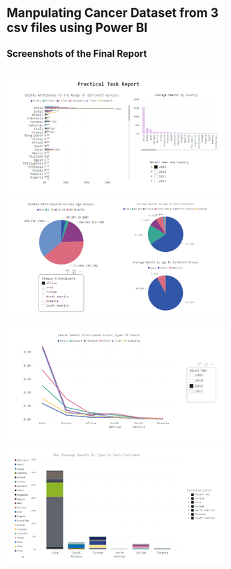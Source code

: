 # Manpulating Cancer Dataset from 3 csv files using Power BI

## Screenshots of the Final Report <br/> <br/>
<p float="left" align="middle">
  <img src="demo/1.PNG" width="500" />
  <img src="demo/2.PNG" width="500" /> 
</p>

<p float="left" align="middle">
  <img src="demo/3.PNG" width="500" />
  <img src="demo/4.PNG" width="500" /> 
</p>

